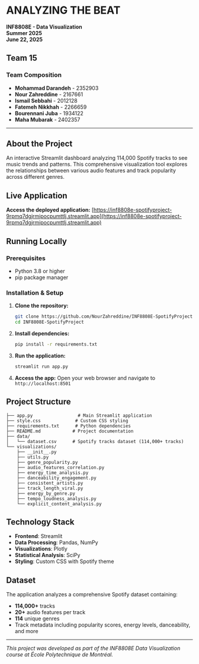  # ANALYZING THE BEAT

**INF8808E - Data Visualization**  
**Summer 2025**  
**June 22, 2025**

## Team 15

### Team Composition
- **Mohammad Darandeh** - 2352903
- **Nour Zahreddine** - 2167661  
- **Ismail Sebbahi** - 2012128
- **Fatemeh Nikkhah** - 2266659
- **Bourennani Juba** - 1934122
- **Maha Mubarak** - 2402357

---

## About the Project

An interactive Streamlit dashboard analyzing 114,000 Spotify tracks to see music trends and patterns. This comprehensive visualization tool explores the relationships between various audio features and track popularity across different genres.

## Live Application

**Access the deployed application:** [https://inf8808e-spotifyproject-9rpmq7dgjrmipocpumttlj.streamlit.app](https://inf8808e-spotifyproject-9rpmq7dgjrmipocpumttlj.streamlit.app)

## Running Locally

### Prerequisites
- Python 3.8 or higher
- pip package manager

### Installation & Setup

1. **Clone the repository:**
   ```bash
   git clone https://github.com/NourZahreddine/INF8808E-SpotifyProject.git
   cd INF8808E-SpotifyProject
   ```

2. **Install dependencies:**
   ```bash
   pip install -r requirements.txt
   ```

3. **Run the application:**
   ```bash
   streamlit run app.py
   ```

4. **Access the app:**
   Open your web browser and navigate to `http://localhost:8501`


## Project Structure

```
├── app.py                 # Main Streamlit application
├── style.css             # Custom CSS styling
├── requirements.txt      # Python dependencies
├── README.md            # Project documentation
├── data/
│   └── dataset.csv      # Spotify tracks dataset (114,000+ tracks)
└── visualizations/
    ├── __init__.py
    ├── utils.py
    ├── genre_popularity.py
    ├── audio_features_correlation.py
    ├── energy_time_analysis.py
    ├── danceability_engagement.py
    ├── consistent_artists.py
    ├── track_length_viral.py
    ├── energy_by_genre.py
    ├── tempo_loudness_analysis.py
    └── explicit_content_analysis.py
```

## Technology Stack

- **Frontend**: Streamlit
- **Data Processing**: Pandas, NumPy
- **Visualizations**: Plotly
- **Statistical Analysis**: SciPy
- **Styling**: Custom CSS with Spotify theme

## Dataset

The application analyzes a comprehensive Spotify dataset containing:
- **114,000+** tracks
- **20+** audio features per track
- **114** unique genres
- Track metadata including popularity scores, energy levels, danceability, and more

---

*This project was developed as part of the INF8808E Data Visualization course at École Polytechnique de Montréal.*
